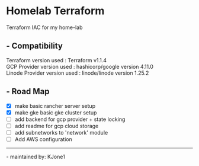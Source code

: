 # Homelab Terraform

Terraform IAC for my home-lab

## - **Compatibility**

Terraform version used : Terraform v1.1.4  
GCP Provider version used : hashicorp/google version 4.11.0  
Linode Provider version used : linode/linode version 1.25.2

## - **Road Map**

- [X] make basic rancher server setup
- [X] make gke basic gke cluster setup
- [ ] add backend for gcp provider + state locking
- [ ] add readme for gcp cloud storage
- [ ] add subnetworks to 'network' module
- [ ] Add AWS configuration

---
 \- maintained by: KJone1
